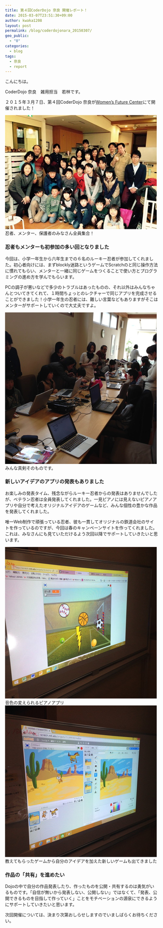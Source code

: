```yaml
---
title: 第４回CoderDojo 奈良 開催レポート！
date: 2015-03-07T23:51:30+09:00
author: kwaka1208
layout: post
permalink: /blog/coderdojonara_20150307/
geo_public:
  - "0"
categories:
  - blog
tags:
  - 奈良
  - report
---
```

こんにちは。
  
CoderDojo 奈良　雑用担当　若林です。

２０１５年３月７日、第４回CoderDojo 奈良が[Women’s Future Center](http://wfc-wa.com/)にて開催されました！


<img src="/assets/images/2015/03/all20150307.jpg" alt="集合写真" width="500" height="376" />
忍者、メンター、保護者のみなさん全員集合！ 

<h3>
  忍者もメンターも初参加の多い回となりました
</h3>

今回は、小学一年生から六年生までの６名のルーキー忍者が参加してくれました。初心者向けには、まずblockly迷路というゲームでScratchのと同じ操作方法に慣れてもらい、メンターと一緒に同じゲームをつくることで使い方とプログラミングの進め方を学んでもらいます。

PCの調子が悪いなどで多少のトラブルはあったものの、それ以外はみんなちゃんとついてきてくれて、１時間ちょっとのレクチャーで同じアプリを完成させることができました！小学一年生の忍者には、難しい言葉などもありますがそこはメンターがサポートしていくので大丈夫ですよ。


<img src="/assets/images/2015/03/img_0993.jpg" alt="みんな真剣そのものです。" width="500" height="500" />
みんな真剣そのものです。 

<h3>
  新しいアイデアのアプリの発表もありました
</h3>

お楽しみの発表タイム、残念ながらルーキー忍者からの発表はありませんでしたが、ベテラン忍者は全員発表してくれました。一見ピアノには見えないピアノアプリや自分で考えたオリジナルアイデアのゲームなど、みんな個性の豊かな作品を発表してくれました。

唯一Web制作で頑張っている忍者、彼も一貫してオリジナルの鉄道会社のサイトを作っているのですが、今回は春のキャンペーンサイトを作ってくれました。これは、みなさんにも見ていただけるよう次回以降でサポートしていきたいと思います。


<img src="/assets/images/2015/03/img_0994.jpg" alt="音色の変えられるピアノアプリ" width="500" height="500" />
音色の変えられるピアノアプリ 
<img src="/assets/images/2015/03/img_0995.jpg" alt="教えてもらったゲームから自分のアイデアを加えた新しいゲームも出てきました" width="500" height="500" />
教えてもらったゲームから自分のアイデアを加えた新しいゲームも出てきました 

<h3>
  作品の「共有」を進めたい
</h3>

Dojoの中で自分の作品発表したり、作ったものを公開・共有するのは勇気がいるものです。「自信が無いから発表しない、公開しない」ではなくて、「発表、公開できるものを目指して作っていく」ことをモチベーションの源泉にできるようにサポートしていきたいと思います。

次回開催については、決まり次第おしらせしますのでいましばらくお待ちください。